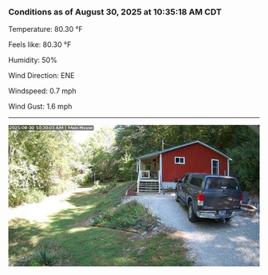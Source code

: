 ### Conditions as of August 30, 2025 at 10:35:18 AM CDT 

Temperature: 80.30 &deg;F

Feels like: 80.30 &deg;F

Humidity: 50%

Wind Direction: ENE

Windspeed: 0.7 mph

Wind Gust: 1.6 mph

---

<img src="./images/latest.jpeg"/>

